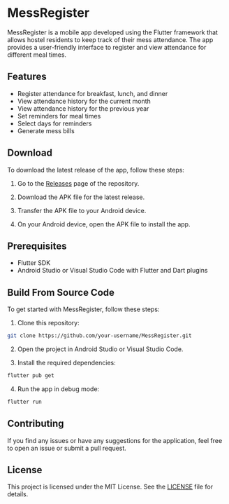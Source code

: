 
# MessRegister

MessRegister is a mobile app developed using the Flutter framework that allows hostel residents to keep track of their mess attendance. The app provides a user-friendly interface to register and view attendance for different meal times.

## Features

-   Register attendance for breakfast, lunch, and dinner
-   View attendance history for the current month
-   View attendance history for the previous year
-   Set reminders for meal times
-   Select days for reminders
-   Generate mess bills

## Download

To download the latest release of the app, follow these steps:

1.  Go to the [Releases](https://github.com/aamirali-dev/MessRegister/releases) page of the repository.
    
2.  Download the APK file for the latest release.
    
3.  Transfer the APK file to your Android device.
    
4.  On your Android device, open the APK file to install the app.

## Prerequisites

-   Flutter SDK
-   Android Studio or Visual Studio Code with Flutter and Dart plugins

## Build From Source Code

To get started with MessRegister, follow these steps:

1.  Clone this repository:

```bash
git clone https://github.com/your-username/MessRegister.git
``` 

2.  Open the project in Android Studio or Visual Studio Code.
    
3.  Install the required dependencies:

```bash
flutter pub get
``` 

4.  Run the app in debug mode:

```bash
flutter run
``` 


## Contributing

If you find any issues or have any suggestions for the application, feel free to open an issue or submit a pull request.

## License

This project is licensed under the MIT License. See the [LICENSE](https://github.com/aamirali-dev/MessRegister/blob/master/LICENCE) file for details.

